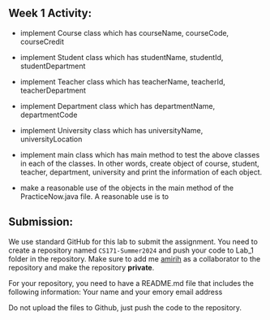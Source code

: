 ## Week 1 Activity:

- implement Course class which has courseName, courseCode, courseCredit

- implement Student class which has studentName, studentId, studentDepartment

- implement Teacher class which has teacherName, teacherId, teacherDepartment

- implement Department class which has departmentName, departmentCode

- implement University class which has universityName, universityLocation

- implement main class which has main method to test the above classes in each of the classes. In other words, create object of course, student, teacher, department, university and print the information of each object.

- make a reasonable use of the objects in the main method of the PracticeNow.java file. A reasonable use is to

## Submission:

We use standard GitHub for this lab to submit the assignment. You need to create a repository named `CS171-Summer2024` and push your code to Lab_1 folder in the repository. Make sure to add me [amirih](https://github.com/amirih) as a collaborator to the repository and make the repository **private**.

For your repository, you need to have a README.md file that includes the following information:
Your name and your emory email address

Do not upload the files to Github, just push the code to the repository.
